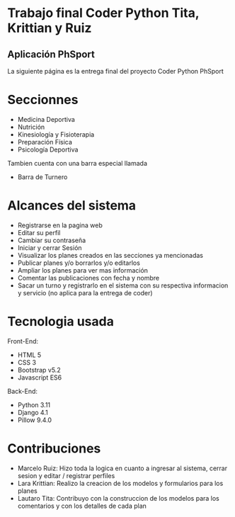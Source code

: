 # Trabajo final Coder Python Tita, Krittian y Ruiz
## Aplicación PhSport
La siguiente página es la entrega final del proyecto Coder Python PhSport

# Seccionnes
* Medicina Deportiva
* Nutrición
* Kinesiología y Fisioterapia
* Preparación Física
* Psicología Deportiva

 Tambien cuenta con una barra especial llamada
 
* Barra de Turnero

# Alcances del sistema

* Registrarse en la pagina web
* Editar su perfil 
* Cambiar su contraseña 
* Iniciar y cerrar Sesión
* Visualizar los planes creados en las secciones ya mencionadas
* Publicar planes y/o borrarlos y/o editarlos
* Ampliar los planes para ver mas información
* Comentar las publicaciones con fecha y nombre
* Sacar un turno y registrarlo en el sistema con su respectiva informacion y servicio (no aplica para la entrega de coder)


# Tecnologia usada

Front-End:
* HTML 5
* CSS 3
* Bootstrap v5.2
* Javascript ES6

Back-End:
* Python 3.11
* Django 4.1
* Pillow 9.4.0

# Contribuciones 

* Marcelo Ruiz: Hizo toda la logica en cuanto a ingresar al sistema, cerrar sesion y editar / registrar perfiles
* Lara Krittian: Realizo la creacion de los modelos y formularios para los planes
* Lautaro Tita: Contribuyo con la construccion de los modelos para los comentarios y con los detalles de cada plan

